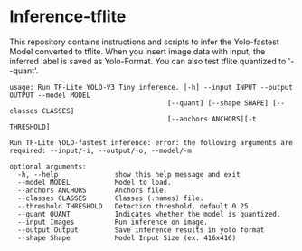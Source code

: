 ﻿# Inference-tflite
This repository contains instructions and scripts to infer the Yolo-fastest Model converted to tflite. When you insert image data with input, the inferred label is saved as Yolo-Format. You can also test tflite quantized to '--quant'.

    usage: Run TF-Lite YOLO-V3 Tiny inference. [-h] --input INPUT --output OUTPUT --model MODEL 
                                           [--quant] [--shape SHAPE] [--classes CLASSES] 
                                           [--anchors ANCHORS][-t THRESHOLD] 

    Run TF-Lite YOLO-fastest inference: error: the following arguments are required: --input/-i, --output/-o, --model/-m
    
    optional arguments:
      -h, --help              show this help message and exit
      --model MODEL           Model to load.
      --anchors ANCHORS       Anchors file.
      --classes CLASSES       Classes (.names) file.
      --threshold THRESHOLD   Detection threshold. default 0.25
      --quant QUANT           Indicates whether the model is quantized.
      --input Images          Run inference on image.
      --output Output         Save inference results in yolo format
      --shape Shape           Model Input Size (ex. 416x416)
